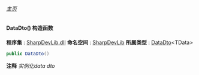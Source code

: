 ###### [主页](./Index.md "主页")
#### DataDto() 构造函数
**程序集** : [SharpDevLib.dll](./SharpDevLib.assembly.md "SharpDevLib.dll")
**命名空间** : [SharpDevLib](./SharpDevLib.namespace.md "SharpDevLib")
**所属类型** : [DataDto](./SharpDevLib.DataDto.1.md "DataDto")\<TData\>
``` csharp
public DataDto()
```
**注释**
*实例化data dto*

